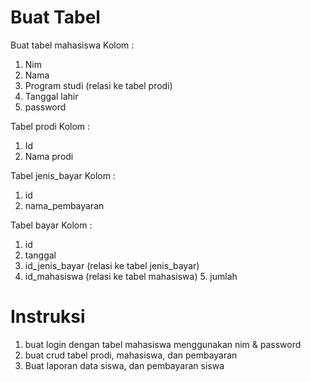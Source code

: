 # Buat Tabel

Buat tabel mahasiswa
Kolom :

1. Nim
2. Nama
3. Program studi (relasi ke tabel prodi)
4. Tanggal lahir
5. password

Tabel prodi
Kolom :

1. Id
2. Nama prodi

Tabel jenis_bayar
Kolom :

1. id
2. nama_pembayaran

Tabel bayar
Kolom :

1. id
2. tanggal
3. id_jenis_bayar (relasi ke tabel jenis_bayar)
4. id_mahasiswa (relasi ke tabel mahasiswa) 5. jumlah

# Instruksi

1. buat login dengan tabel mahasiswa menggunakan nim & password
2. buat crud tabel prodi, mahasiswa, dan pembayaran
3. Buat laporan data siswa, dan pembayaran siswa
